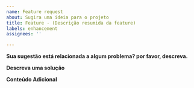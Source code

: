 ```yaml
---
name: Feature request
about: Sugira uma ideia para o projeto
title: Feature - (Descrição resumida da feature)
labels: enhancement
assignees: ''

---
```


**Sua sugestão está relacionada a algum problema? por favor, descreva.**
<!-- Uma clara descrição do problema. Ex. Sempre quando tento [...] -->

**Descreva uma solução**
<!-- Descrição aqui. -->

**Conteúdo Adicional**
<!-- Adicione aqui qualquer conteúdo que você acha que pode contribuir para explicar melhor sua necessidade ou problema. -->
